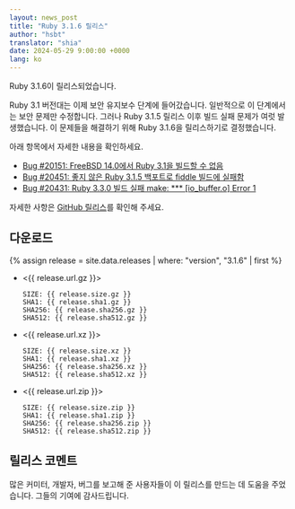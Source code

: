 ```yaml
---
layout: news_post
title: "Ruby 3.1.6 릴리스"
author: "hsbt"
translator: "shia"
date: 2024-05-29 9:00:00 +0000
lang: ko
---
```


Ruby 3.1.6이 릴리스되었습니다.

Ruby 3.1 버전대는 이제 보안 유지보수 단계에 들어갔습니다. 일반적으로 이 단계에서는 보안 문제만 수정합니다. 그러나 Ruby 3.1.5 릴리스 이후 빌드 실패 문제가 여럿 발생했습니다. 이 문제들을 해결하기 위해 Ruby 3.1.6을 릴리스하기로 결정했습니다.

아래 항목에서 자세한 내용을 확인하세요.

* [Bug #20151: FreeBSD 14.0에서 Ruby 3.1을 빌드할 수 없음](https://bugs.ruby-lang.org/issues/20151)
* [Bug #20451: 좋지 않은 Ruby 3.1.5 백포트로 fiddle 빌드에 실패함](https://bugs.ruby-lang.org/issues/20451)
* [Bug #20431: Ruby 3.3.0 빌드 실패 make: *** \[io_buffer.o\] Error 1](https://bugs.ruby-lang.org/issues/20431)

자세한 사항은 [GitHub 릴리스](https://github.com/ruby/ruby/releases/tag/v3_1_6)를 확인해 주세요.

## 다운로드

{% assign release = site.data.releases | where: "version", "3.1.6" | first %}

* <{{ release.url.gz }}>

      SIZE: {{ release.size.gz }}
      SHA1: {{ release.sha1.gz }}
      SHA256: {{ release.sha256.gz }}
      SHA512: {{ release.sha512.gz }}

* <{{ release.url.xz }}>

      SIZE: {{ release.size.xz }}
      SHA1: {{ release.sha1.xz }}
      SHA256: {{ release.sha256.xz }}
      SHA512: {{ release.sha512.xz }}

* <{{ release.url.zip }}>

      SIZE: {{ release.size.zip }}
      SHA1: {{ release.sha1.zip }}
      SHA256: {{ release.sha256.zip }}
      SHA512: {{ release.sha512.zip }}

## 릴리스 코멘트

많은 커미터, 개발자, 버그를 보고해 준 사용자들이 이 릴리스를 만드는 데 도움을 주었습니다.
그들의 기여에 감사드립니다.
